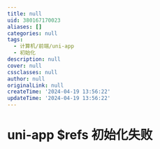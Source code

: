 ```yaml
---
title: null
uid: 380167170023
aliases: []
categories: null
tags:
  - 计算机/前端/uni-app
  - 初始化
description: null
cover: null
cssclasses: null
author: null
originalLink: null
createTime: '2024-04-19 13:56:22'
updateTime: '2024-04-19 13:56:22'
---
```


# uni-app $refs 初始化失败
